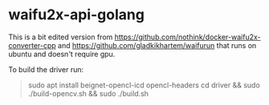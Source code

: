 # waifu2x-api-golang
This is a bit edited version from https://github.com/nothink/docker-waifu2x-converter-cpp and https://github.com/gladkikhartem/waifurun that runs on ubuntu and doesn't require gpu.

To build the driver run:
> sudo apt install beignet-opencl-icd opencl-headers 
> cd driver && sudo ./build-opencv.sh && sudo ./build.sh
